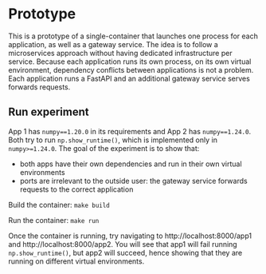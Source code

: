 # Prototype
This is a prototype of a single-container that launches one process for each application, as well as a gateway service. The idea is to follow a microservices approach without having dedicated infrastructure per service. Because each application runs its own process, on its own virtual environment, dependency conflicts between applications is not a problem. Each application runs a FastAPI and an additional gateway service serves forwards requests.

## Run experiment

App 1 has `numpy==1.20.0` in its requirements and App 2 has `numpy==1.24.0`. Both try to run `np.show_runtime()`, which is implemented only in `numpy>=1.24.0`. The goal of the experiment is to show that:
- both apps have their own dependencies and run in their own virtual environments
- ports are irrelevant to the outside user: the gateway service forwards requests to the correct application

Build the container: `make build`

Run the container: `make run`

Once the container is running, try navigating to http://localhost:8000/app1 and http://localhost:8000/app2. You will see that app1 will fail running `np.show_runtime()`, but app2 will succeed, hence showing that they are running on different virtual environments.